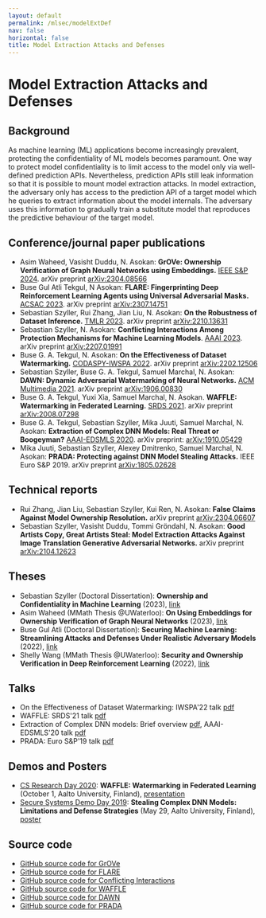 ```yaml
---
layout: default
permalink: /mlsec/modelExtDef
nav: false
horizontal: false
title: Model Extraction Attacks and Defenses
---
```



# Model Extraction Attacks and Defenses

## Background 
As machine learning (ML) applications become increasingly prevalent, protecting the confidentiality of ML models becomes paramount. One way to protect model confidentiality is to limit access to the model only via well-defined prediction APIs. Nevertheless, prediction APIs still leak information so that it is possible to mount model extraction attacks. In model extraction, the adversary only has access to the prediction API of a target model which he queries to extract information about the model internals. The adversary uses this information to gradually train a substitute model that reproduces the predictive behaviour of the target model.

## Conference/journal paper publications

- Asim Waheed, Vasisht Duddu, N. Asokan: **GrOVe: Ownership Verification of Graph Neural Networks using Embeddings.** [IEEE S&P 2024](https://sp2024.ieee-security.org/). arXiv preprint [arXiv:2304.08566](https://arxiv.org/abs/2304.08566)
- Buse Gul Atli Tekgul, N Asokan: **FLARE: Fingerprinting Deep Reinforcement Learning Agents using Universal Adversarial Masks.** [ACSAC 2023](https://sp2024.ieee-security.org/). arXiv preprint [arXiv:2307.14751](https://arxiv.org/abs/2307.14751)
- Sebastian Szyller, Rui Zhang, Jian Liu, N. Asokan: **On the Robustness of Dataset Inference.** [TMLR 2023](https://openreview.net/forum?id=LKz5SqIXPJ)</a>. arXiv preprint [arXiv:2210.13631](https://arxiv.org/abs/2210.13631)
- Sebastian Szyller, N. Asokan: **Conflicting Interactions Among Protection Mechanisms for Machine Learning Models**. [AAAI 2023](https://aaai-23.aaai.org). arXiv preprint [arXiv:2207.01991](https://arxiv.org/abs/2207.01991)
- Buse G. A. Tekgul, N. Asokan: **On the Effectiveness of Dataset Watermarking.** [CODASPY-IWSPA 2022](https://sites.google.com/view/iwspa-2022/). arXiv preprint [arXiv:2202.12506](https://arxiv.org/abs/2202.12506)
- Sebastian Szyller, Buse G. A. Tekgul, Samuel Marchal, N. Asokan: **DAWN: Dynamic Adversarial Watermarking of Neural Networks.** [ACM Multimedia 2021](https://2021.acmmm.org/). arXiv preprint [arXiv:1906.00830](https://arxiv.org/abs/1906.00830)
- Buse G. A. Tekgul, Yuxi Xia, Samuel Marchal, N. Asokan. **WAFFLE: Watermarking in Federated Learning.** [SRDS 2021](https://srds-conference.org/). arXiv preprint [arXiv:2008.07298](https://arxiv.org/abs/2008.07298)
- Buse G. A. Tekgul, Sebastian Szyller, Mika Juuti, Samuel Marchal, N. Asokan: **Extraction of Complex DNN Models: Real Threat or Boogeyman?** [AAAI-EDSMLS 2020](https://sites.google.com/view/edsmls2020/home). arXiv preprint: [arXiv:1910.05429](https://arxiv.org/abs/1910.05429)
- Mika Juuti, Sebastian Szyller, Alexey Dmitrenko, Samuel Marchal, N. Asokan: **PRADA: Protecting against DNN Model Stealing Attacks.** IEEE Euro S&P 2019. arXiv preprint [arXiv:1805.02628](https://arxiv.org/abs/1805.02628)

## Technical reports

- Rui Zhang, Jian Liu, Sebastian Szyller, Kui Ren, N. Asokan: **False Claims Against Model Ownership Resolution.** arXiv preprint [arXiv:2304.06607](https://arxiv.org/abs/2304.06607)
- Sebastian Szyller, Vasisht Duddu, Tommi Gröndahl, N. Asokan: **Good Artists Copy, Great Artists Steal: Model Extraction Attacks Against Image Translation Generative Adversarial Networks.** arXiv preprint [arXiv:2104.12623](https://arxiv.org/abs/2104.12623)

## Theses

- Sebastian Szyller (Doctoral Dissertation): **Ownership and Confidentiality in Machine Learning** (2023), [link](https://aaltodoc.aalto.fi/handle/123456789/122309)
- Asim Waheed (MMath Thesis @UWaterloo): **On Using Embeddings for Ownership Verification of Graph Neural Networks** (2023), [link](https://uwspace.uwaterloo.ca/handle/10012/19674)
- Buse Gul Atli (Doctoral Dissertation): **Securing Machine Learning: Streamlining Attacks and Defenses Under Realistic Adversary Models** (2022), [link](https://aaltodoc.aalto.fi/handle/123456789/115558)
- Shelly Wang (MMath Thesis @UWaterloo): **Security and Ownership Verification in Deep Reinforcement Learning** (2022), [link](https://uwspace.uwaterloo.ca/handle/10012/18443)

## Talks

- On the Effectiveness of Dataset Watermarking: IWSPA'22 talk [pdf](https://ssg.aalto.fi/wp-content/uploads/2022/05/IWSPA2022-DatasetWatermarking.pdf)
- WAFFLE: SRDS'21 talk [pdf](https://ssg.aalto.fi/wp-content/uploads/2022/05/SRDS2021-WAFFLE.pdf)
- Extraction of Complex DNN models: Brief overview [pdf](https://ssg.aalto.fi/wp-content/uploads/2020/02/IntelTalk_Jan_2020.pdf), AAAI-EDSMLS'20 talk [pdf](https://ssg.aalto.fi/wp-content/uploads/2019/12/EDSMLS_presentation.pdf)
- PRADA: Euro S&P'19 talk [pdf](https://ssg.aalto.fi/wp-content/uploads/2019/08/EuroSP19.pdf)

## Demos and Posters

- [CS Research Day 2020](https://www.aalto.fi/en/events/cs-research-day-2020): **WAFFLE: Watermarking in Federated Learning** (October 1, Aalto University, Finland), [presentation](https://www.youtube.com/watch?v=C_zoHSU1wOs)
- [Secure Systems Demo Day 2019](https://ssg.aalto.fi/events/demo-day-2019/): **Stealing Complex DNN Models: Limitations and Defense Strategies** (May 29, Aalto University, Finland), [poster](https://ssg.aalto.fi/wp-content/uploads/2019/05/20_Atli.pdf)

## Source code

- [GitHub source code for GrOVe](https://github.com/ssg-research/GrOVe")
- [GitHub source code for FLARE](https://github.com/ssg-research/FLARE)
- [GitHub source code for Conflicting Interactions](https://github.com/ssg-research/conflicts-in-ml-protection-mechanisms)
- [GitHub source code for WAFFLE](https://github.com/ssg-research/WAFFLE)
- [GitHub source code for DAWN](https://github.com/ssg-research/dawn-dynamic-adversarial-watermarking-of-neural-networks)
- [GitHub source code for PRADA](https://github.com/SSGAalto/prada-protecting-against-dnn-model-stealing-attacks)
